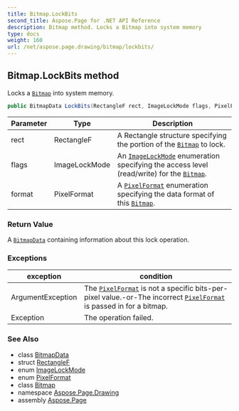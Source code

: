 ```yaml
---
title: Bitmap.LockBits
second_title: Aspose.Page for .NET API Reference
description: Bitmap method. Locks a Bitmap into system memory
type: docs
weight: 160
url: /net/aspose.page.drawing/bitmap/lockbits/
---
```

## Bitmap.LockBits method

Locks a [`Bitmap`](../) into system memory.

```csharp
public BitmapData LockBits(RectangleF rect, ImageLockMode flags, PixelFormat format)
```

| Parameter | Type | Description |
| --- | --- | --- |
| rect | RectangleF | A Rectangle structure specifying the portion of the [`Bitmap`](../) to lock. |
| flags | ImageLockMode | An [`ImageLockMode`](../../../aspose.page.drawing.imaging/imagelockmode/) enumeration specifying the access level (read/write) for the [`Bitmap`](../). |
| format | PixelFormat | A [`PixelFormat`](../../../aspose.page.drawing.imaging/pixelformat/) enumeration specifying the data format of this [`Bitmap`](../). |

### Return Value

A [`BitmapData`](../../../aspose.page.drawing.imaging/bitmapdata/) containing information about this lock operation.

### Exceptions

| exception | condition |
| --- | --- |
| ArgumentException | The [`PixelFormat`](../../../aspose.page.drawing.imaging/pixelformat/) is not a specific bits-per-pixel value.-or-The incorrect [`PixelFormat`](../../../aspose.page.drawing.imaging/pixelformat/) is passed in for a bitmap. |
| Exception | The operation failed. |

### See Also

* class [BitmapData](../../../aspose.page.drawing.imaging/bitmapdata/)
* struct [RectangleF](../../rectanglef/)
* enum [ImageLockMode](../../../aspose.page.drawing.imaging/imagelockmode/)
* enum [PixelFormat](../../../aspose.page.drawing.imaging/pixelformat/)
* class [Bitmap](../)
* namespace [Aspose.Page.Drawing](../../bitmap/)
* assembly [Aspose.Page](../../../)


